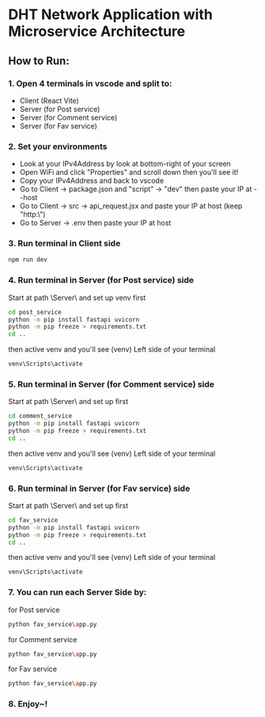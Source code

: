 # **DHT Network Application with Microservice Architecture**

## **How to Run:**

### **1. Open 4 terminals in vscode and split to:**
- Client (React Vite)
- Server (for Post service)
- Server (for Comment service)
- Server (for Fav service)

### **2. Set your environments**
- Look at your IPv4Address by look at bottom-right of your screen
- Open WiFi and click "Properties" and scroll down then you'll see it!
- Copy your IPv4Address and back to vscode
- Go to Client -> package.json and "script" -> "dev" then paste your IP at --host
- Go to Client -> src -> api_request.jsx and paste your IP at host (keep "http:\\")
- Go to Server -> .env then paste your IP at host

### **3. Run terminal in Client side**

```bash
npm run dev
```
### **4. Run terminal in Server (for Post service) side**
  Start at path \Server\ and set up venv first
```bash
cd post_service                      
python -m pip install fastapi uvicorn
python -m pip freeze > requirements.txt
cd ..
```
  then active venv and you'll see (venv) Left side of your terminal
```bash
venv\Scripts\activate
```

### **5. Run terminal in Server (for Comment service) side**
  Start at path \Server\ and set up first
```bash
cd comment_service                      
python -m pip install fastapi uvicorn
python -m pip freeze > requirements.txt
cd ..
```
  then active venv and you'll see (venv) Left side of your terminal
```bash
venv\Scripts\activate
```

### **6. Run terminal in Server (for Fav service) side**
  Start at path \Server\ and set up first
```bash
cd fav_service                      
python -m pip install fastapi uvicorn
python -m pip freeze > requirements.txt
cd ..
```
  then active venv and you'll see (venv) Left side of your terminal
```bash
venv\Scripts\activate
```

### **7. You can run each Server Side by:**
   for Post service
```bash
python fav_service\app.py
```
   for Comment service
```bash
python fav_service\app.py
```
   for Fav service
```bash
python fav_service\app.py
```

### **8. Enjoy~!**
